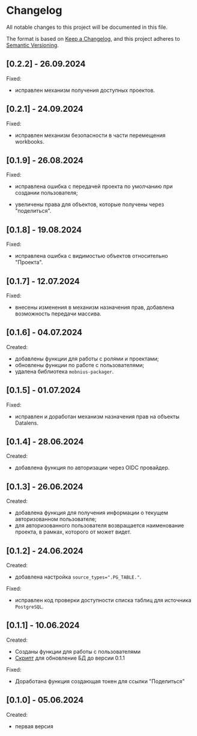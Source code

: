 # Changelog

All notable changes to this project will be documented in this file.

The format is based on [Keep a Changelog](https://keepachangelog.com/en/1.0.0/),
and this project adheres to [Semantic Versioning](https://semver.org/spec/v2.0.0.html).

## [0.2.2] - 26.09.2024

Fixed:

- исправлен механизм получения доступных проектов.

## [0.2.1] - 24.09.2024

Fixed:

- исправлен механизм безопасности в части перемещения workbooks.

## [0.1.9] - 26.08.2024

Fixed:

- исправлена ошибка с передачей проекта по умолчанию при создании пользователя;

- увеличены права для объектов, которые получены через "поделиться".

## [0.1.8] - 19.08.2024

Fixed:

- исправлена ошибка с видимостью объектов относительно "Проекта".

## [0.1.7] - 12.07.2024

Fixed:

- внесены изменения в механизм назначения прав, добавлена возможность передачи массива.

## [0.1.6] - 04.07.2024

Created:

- добавлены функции для работы с ролями и проектами;
- обновлены функции по работе с пользователями;
- удалена библиотека `mobnius-packager`.

## [0.1.5] - 01.07.2024

Fixed:

- исправлен и доработан механизм назначения прав на объекты Datalens.

## [0.1.4] - 28.06.2024

Created:

- добавлена функция по авторизации через OIDC провайдер.

## [0.1.3] - 26.06.2024

Created:

- добавлена функция для получения информации о текущем авторизованном пользователе;
- для авторизованного пользователя возвращается наименование проекта, в рамках, которого от может видет.

## [0.1.2] - 24.06.2024

Created:

- добавлена настройка `source_types=".PG_TABLE."`.

Fixed:

 - исправлен код проверки доступности списка таблиц для источника `PostgreSQL`.

## [0.1.1] - 10.06.2024

Created:

- Созданы функции для работы с пользователями
- [Скрипт](https://github.com/akrasnov87/us-db-ci_purgeable/blob/main/MIGRATION/0.1.1.sql) для обновление БД до версии 0.1.1

Fixed:

- Доработана функция создающая токен для ссылки "Поделиться"

## [0.1.0] - 05.06.2024

Created:

- первая версия